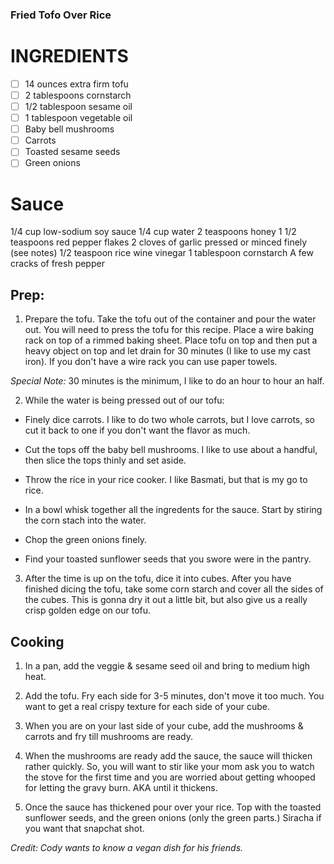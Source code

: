 ### Fried Tofo Over Rice

# INGREDIENTS

- [ ] 14 ounces extra firm tofu
- [ ] 2 tablespoons cornstarch
- [ ] 1/2 tablespoon sesame oil
- [ ] 1 tablespoon vegetable oil
- [ ] Baby bell mushrooms
- [ ] Carrots
- [ ] Toasted sesame seeds
- [ ] Green onions

# Sauce

1/4 cup low-sodium soy sauce
1/4 cup water
2 teaspoons honey
1 1/2 teaspoons red pepper flakes
2 cloves of garlic pressed or minced finely (see notes)
1/2 teaspoon rice wine vinegar
1 tablespoon cornstarch
A few cracks of fresh pepper

## Prep:

1. Prepare the tofu. Take the tofu out of the container and pour the water out. You will need to press the tofu for this recipe. Place a wire baking rack on top of a rimmed baking sheet. Place tofu on top and then put a heavy object on top and let drain for 30 minutes (I like to use my cast iron). If you don't have a wire rack you can use paper towels.

*Special Note:* 30 minutes is the minimum, I like to do an hour to hour an half.

2. While the water is being pressed out of our tofu:

- Finely dice carrots. I like to do two whole carrots, but I love carrots, so cut it back to one if you don't want the flavor as much.

- Cut the tops off the baby bell mushrooms. I like to use about a handful, then slice the tops thinly and set aside.

- Throw the rice in your rice cooker. I like Basmati, but that is my go to rice.

- In a bowl whisk together all the ingredents for the sauce. Start by stiring the corn stach into the water.

- Chop the green onions finely.

- Find your toasted sunflower seeds that you swore were in the pantry.

3. After the time is up on the tofu, dice it into cubes. After you have finished dicing the tofu, take some corn starch and cover all the sides of the cubes. This is gonna dry it out a little bit, but also give us a really crisp golden edge on our tofu.

## Cooking

1. In a pan, add the veggie & sesame seed oil and bring to medium high heat.

2. Add the tofu. Fry each side for 3-5 minutes, don't move it too much. You want to get a real crispy texture for each side of your cube.

3. When you are on your last side of your cube, add the mushrooms & carrots and fry till mushrooms are ready.

4. When the mushrooms are ready add the sauce, the sauce will thicken rather quickly. So, you will want to stir like your mom ask you to watch the stove for the first time and you are worried about getting whooped for letting the gravy burn. AKA until it thickens.

5. Once the sauce has thickened pour over your rice. Top with the toasted sunflower seeds, and the green onions (only the green parts.) Siracha if you want that snapchat shot.

*Credit: Cody wants to know a vegan dish for his friends.*


